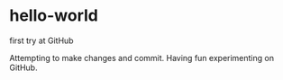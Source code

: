 # hello-world
first try at GitHub

Attempting to make changes and commit. Having fun experimenting on GitHub.
